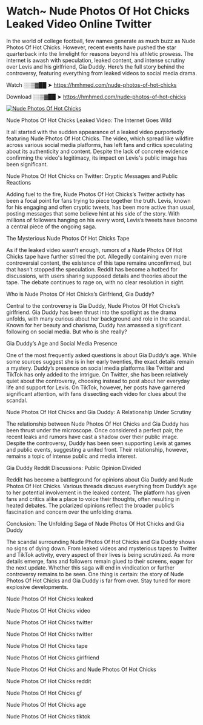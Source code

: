 # Watch~ Nude Photos Of Hot Chicks Leaked Video Online Twitter

In the world of college football, few names generate as much buzz as Nude Photos Of Hot Chicks. However, recent events have pushed the star quarterback into the limelight for reasons beyond his athletic prowess. The internet is awash with speculation, leaked content, and intense scrutiny over Levis and his girlfriend, Gia Duddy. Here’s the full story behind the controversy, featuring everything from leaked videos to social media drama.

Watch ░░▒▓██ ➤ https://hmhmed.com/nude-photos-of-hot-chicks

Download ░░▒▓██ ➤ https://hmhmed.com/nude-photos-of-hot-chicks

[![Nude Photos Of Hot Chicks](https://i.imgur.com/dJHk4Zq.gif)](https://hmhmed.com/nude-photos-of-hot-chicks)

Nude Photos Of Hot Chicks Leaked Video: The Internet Goes Wild

It all started with the sudden appearance of a leaked video purportedly featuring Nude Photos Of Hot Chicks. The video, which spread like wildfire across various social media platforms, has left fans and critics speculating about its authenticity and content. Despite the lack of concrete evidence confirming the video's legitimacy, its impact on Levis's public image has been significant.

Nude Photos Of Hot Chicks on Twitter: Cryptic Messages and Public Reactions

Adding fuel to the fire, Nude Photos Of Hot Chicks’s Twitter activity has been a focal point for fans trying to piece together the truth. Levis, known for his engaging and often cryptic tweets, has been more active than usual, posting messages that some believe hint at his side of the story. With millions of followers hanging on his every word, Levis’s tweets have become a central piece of the ongoing saga.

The Mysterious Nude Photos Of Hot Chicks Tape

As if the leaked video wasn’t enough, rumors of a Nude Photos Of Hot Chicks tape have further stirred the pot. Allegedly containing even more controversial content, the existence of this tape remains unconfirmed, but that hasn’t stopped the speculation. Reddit has become a hotbed for discussions, with users sharing supposed details and theories about the tape. The debate continues to rage on, with no clear resolution in sight.

Who is Nude Photos Of Hot Chicks’s Girlfriend, Gia Duddy?

Central to the controversy is Gia Duddy, Nude Photos Of Hot Chicks’s girlfriend. Gia Duddy has been thrust into the spotlight as the drama unfolds, with many curious about her background and role in the scandal. Known for her beauty and charisma, Duddy has amassed a significant following on social media. But who is she really?

Gia Duddy’s Age and Social Media Presence

One of the most frequently asked questions is about Gia Duddy’s age. While some sources suggest she is in her early twenties, the exact details remain a mystery. Duddy’s presence on social media platforms like Twitter and TikTok has only added to the intrigue. On Twitter, she has been relatively quiet about the controversy, choosing instead to post about her everyday life and support for Levis. On TikTok, however, her posts have garnered significant attention, with fans dissecting each video for clues about the scandal.

Nude Photos Of Hot Chicks and Gia Duddy: A Relationship Under Scrutiny

The relationship between Nude Photos Of Hot Chicks and Gia Duddy has been thrust under the microscope. Once considered a perfect pair, the recent leaks and rumors have cast a shadow over their public image. Despite the controversy, Duddy has been seen supporting Levis at games and public events, suggesting a united front. Their relationship, however, remains a topic of intense public and media interest.

Gia Duddy Reddit Discussions: Public Opinion Divided

Reddit has become a battleground for opinions about Gia Duddy and Nude Photos Of Hot Chicks. Various threads discuss everything from Duddy’s age to her potential involvement in the leaked content. The platform has given fans and critics alike a place to voice their thoughts, often resulting in heated debates. The polarized opinions reflect the broader public’s fascination and concern over the unfolding drama.

Conclusion: The Unfolding Saga of Nude Photos Of Hot Chicks and Gia Duddy

The scandal surrounding Nude Photos Of Hot Chicks and Gia Duddy shows no signs of dying down. From leaked videos and mysterious tapes to Twitter and TikTok activity, every aspect of their lives is being scrutinized. As more details emerge, fans and followers remain glued to their screens, eager for the next update. Whether this saga will end in vindication or further controversy remains to be seen. One thing is certain: the story of Nude Photos Of Hot Chicks and Gia Duddy is far from over. Stay tuned for more explosive developments.

Nude Photos Of Hot Chicks leaked

Nude Photos Of Hot Chicks video

Nude Photos Of Hot Chicks twitter

Nude Photos Of Hot Chicks twitter

Nude Photos Of Hot Chicks tape

Nude Photos Of Hot Chicks girlfriend

Nude Photos Of Hot Chicks and Nude Photos Of Hot Chicks

Nude Photos Of Hot Chicks reddit

Nude Photos Of Hot Chicks gf

Nude Photos Of Hot Chicks age

Nude Photos Of Hot Chicks tiktok